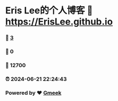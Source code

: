 # Eris Lee的个人博客 :link: https://ErisLee.github.io
### :page_facing_up: [3](https://ErisHahaha.github.io/ErisLee.github.io/tag.html) 
### :speech_balloon: 0 
### :hibiscus: 12700 
### :alarm_clock: 2024-06-21 22:24:43 
### Powered by :heart: [Gmeek](https://github.com/Meekdai/Gmeek)
